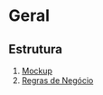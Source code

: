 # Geral

## Estrutura
1. [Mockup](mockup/produto.mockup.md)
2. [Regras de Negócio](regras%20de%20negócio/produto.bdd.md)
